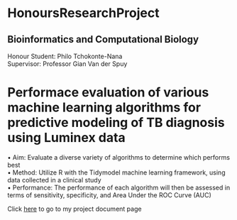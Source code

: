 # HonoursResearchProject

## Bioinformatics and Computational Biology
Honour Student: Philo Tchokonte-Nana <br />
Supervisor: Professor Gian Van der Spuy <br />

# Performace evaluation of various machine learning algorithms for predictive modeling of TB diagnosis using Luminex data <br />

•	Aim: Evaluate a diverse variety of algorithms to determine which performs best <br />
•	Method: Utilize R with the Tidymodel machine learning framework, using data collected in a clinical study <br />
•	Performance: The performance of each algorithm will then be assessed in terms of sensitivity, specificity, and Area Under the ROC Curve (AUC)

Click [here]([file:///C:/Users/21811431/Documents/GitHubProjects/HonoursProject/ResearchProject/honours_project1.html](https://www.google.com/search?q=how+to+share+html+document+on+readme&rlz=1C1GCEA_enZA1029ZA1029&oq=how+to+share+html+document+on+readme&aqs=chrome..69i57j33i160l4j33i22i29i30l2.10951j0j7&sourceid=chrome&ie=UTF-8)) to go to my project document page




